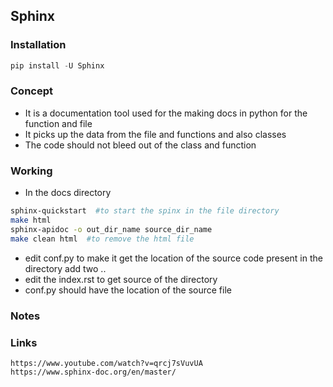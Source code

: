 ## Sphinx 

### Installation

```python
pip install -U Sphinx
```

### Concept 

- It is a documentation tool used for the making docs in python for the function and file
- It picks up the data from the file and functions and also classes 
- The code should not bleed out of the class and function

### Working 

- In the docs directory

```sh
sphinx-quickstart  #to start the spinx in the file directory
make html
sphinx-apidoc -o out_dir_name source_dir_name  
make clean html  #to remove the html file
```

- edit conf.py to make it get the location of the source code present in the directory add two .. 
- edit the index.rst to get source of the directory
- conf.py should have the location of the source file

### Notes





### Links 

```
https://www.youtube.com/watch?v=qrcj7sVuvUA
https://www.sphinx-doc.org/en/master/
```

